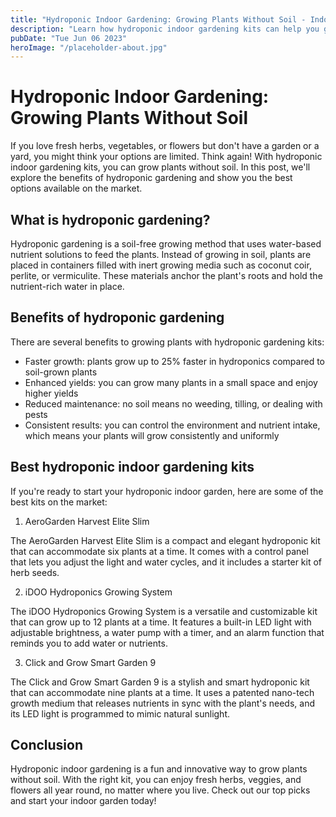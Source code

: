 ```yaml
---
title: "Hydroponic Indoor Gardening: Growing Plants Without Soil - Indoor Gardening Kits"
description: "Learn how hydroponic indoor gardening kits can help you grow plants without soil. Explore the benefits and discover the best options available on the market. Start your indoor garden today!"
pubDate: "Tue Jun 06 2023"
heroImage: "/placeholder-about.jpg"
---
```


# Hydroponic Indoor Gardening: Growing Plants Without Soil

If you love fresh herbs, vegetables, or flowers but don&#39;t have a garden or a yard, you might think your options are limited. Think again! With hydroponic indoor gardening kits, you can grow plants without soil. In this post, we&#39;ll explore the benefits of hydroponic gardening and show you the best options available on the market.

## What is hydroponic gardening?

Hydroponic gardening is a soil-free growing method that uses water-based nutrient solutions to feed the plants. Instead of growing in soil, plants are placed in containers filled with inert growing media such as coconut coir, perlite, or vermiculite. These materials anchor the plant&#39;s roots and hold the nutrient-rich water in place.

## Benefits of hydroponic gardening

There are several benefits to growing plants with hydroponic gardening kits:

- Faster growth: plants grow up to 25% faster in hydroponics compared to soil-grown plants
- Enhanced yields: you can grow many plants in a small space and enjoy higher yields
- Reduced maintenance: no soil means no weeding, tilling, or dealing with pests
- Consistent results: you can control the environment and nutrient intake, which means your plants will grow consistently and uniformly

## Best hydroponic indoor gardening kits

If you&#39;re ready to start your hydroponic indoor garden, here are some of the best kits on the market:

1. AeroGarden Harvest Elite Slim

The AeroGarden Harvest Elite Slim is a compact and elegant hydroponic kit that can accommodate six plants at a time. It comes with a control panel that lets you adjust the light and water cycles, and it includes a starter kit of herb seeds.

2. iDOO Hydroponics Growing System

The iDOO Hydroponics Growing System is a versatile and customizable kit that can grow up to 12 plants at a time. It features a built-in LED light with adjustable brightness, a water pump with a timer, and an alarm function that reminds you to add water or nutrients.

3. Click and Grow Smart Garden 9

The Click and Grow Smart Garden 9 is a stylish and smart hydroponic kit that can accommodate nine plants at a time. It uses a patented nano-tech growth medium that releases nutrients in sync with the plant&#39;s needs, and its LED light is programmed to mimic natural sunlight.

## Conclusion

Hydroponic indoor gardening is a fun and innovative way to grow plants without soil. With the right kit, you can enjoy fresh herbs, veggies, and flowers all year round, no matter where you live. Check out our top picks and start your indoor garden today!